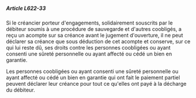 ##### Article L622-33

Si le créancier porteur d'engagements, solidairement souscrits par le débiteur soumis à une procédure de sauvegarde et d'autres coobligés, a reçu un acompte sur sa créance avant le jugement d'ouverture, il ne peut déclarer sa créance que sous déduction de cet acompte et conserve, sur ce qui lui reste dû, ses droits contre les personnes coobligées ou ayant consenti une sûreté personnelle ou ayant affecté ou cédé un bien en garantie.

Les personnes coobligées ou ayant consenti une sûreté personnelle ou ayant affecté ou cédé un bien en garantie qui ont fait le paiement partiel peuvent déclarer leur créance pour tout ce qu'elles ont payé à la décharge du débiteur.

